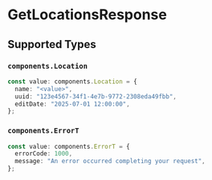 # GetLocationsResponse


## Supported Types

### `components.Location`

```typescript
const value: components.Location = {
  name: "<value>",
  uuid: "123e4567-34f1-4e7b-9772-2308eda49fbb",
  editDate: "2025-07-01 12:00:00",
};
```

### `components.ErrorT`

```typescript
const value: components.ErrorT = {
  errorCode: 1000,
  message: "An error occurred completing your request",
};
```

